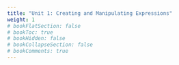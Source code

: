 ```yaml
---
title: "Unit 1: Creating and Manipulating Expressions"
weight: 1
# bookFlatSection: false
# bookToc: true
# bookHidden: false
# bookCollapseSection: false
# bookComments: true
---
```


